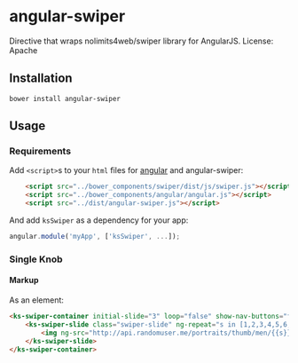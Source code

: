# angular-swiper
Directive that wraps nolimits4web/swiper library for AngularJS.
License: Apache

## Installation

```
bower install angular-swiper
```

## Usage
### Requirements

Add `<script>`s to your `html` files for [angular](https://github.com/angular/bower-angular) and angular-swiper:

```html
    <script src="../bower_components/swiper/dist/js/swiper.js"></script>
    <script src="../bower_components/angular/angular.js"></script>
    <script src="../dist/angular-swiper.js"></script>
```

And add `ksSwiper` as a dependency for your app:

```javascript
angular.module('myApp', ['ksSwiper', ...]);
```


### Single Knob
#### Markup
As an element:
```html
<ks-swiper-container initial-slide="3" loop="false" show-nav-buttons="false" slides-per-view="4" space-between="5" pagination-clickable="false">
    <ks-swiper-slide class="swiper-slide" ng-repeat="s in [1,2,3,4,5,6,7,8,9,10,11,12,13,14]">
        <img ng-src="http://api.randomuser.me/portraits/thumb/men/{{s}}.jpg">
    </ks-swiper-slide>
</ks-swiper-container>
